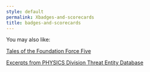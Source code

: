 ```yaml
---
style: default
permalink: Xbadges-and-scorecards
title: badges-and-scorecards
---
```

You may also like:

[Tales of the Foundation Force Five](http://scp-wiki.net/tales-of-the-foundation-force-five)

[Excerpts from PHYSICS Division Threat Entity Database](http://scp-wiki.net/goc-supplemental-threat-entities)
